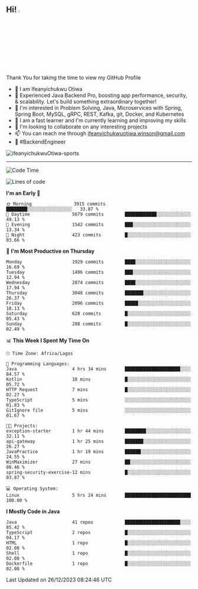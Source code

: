 <!-- BLOG-POST-LIST:START --><!-- BLOG-POST-LIST:END -->

## Hi! <img src="https://media.giphy.com/media/hvRJCLFzcasrR4ia7z/giphy.gif" width="4%"> 

Thank You for taking the time to view my GitHub Profile

- 👋 I am Ifeanyichukwu Otiwa
- 🚀 Experienced Java Backend Pro, boosting app performance, security, & scalability. Let's build something extraordinary together!
- 👀 I'm interested in Problem Solving, Java, Microservices with Spring, Spring Boot, MySQL, gRPC, REST, Kafka, git, Docker, and Kubernetes
- 🌱 I am a fast learner and I'm currently learning and improving my skills
- 💞️ I'm looking to collaborate on any interesting projects
- 📫 You can reach me through ifeanyichukwuotiwa.winson@gmail.com
- 🚀 #BackendEngineer

<p align="left" marginTop="10px"> <img src="https://komarev.com/ghpvc/?username=ifeanyichukwuOtiwa-sports&label=Profile%20views&color=0e75b6&style=for-the-badge" alt="ifeanyichukwuOtiwa-sports" /> </p>

***

<!--START_SECTION:waka-->
![Code Time](http://img.shields.io/badge/Code%20Time-2%2C043%20hrs-blue)

![Lines of code](https://img.shields.io/badge/From%20Hello%20World%20I%27ve%20Written-4.3%20million%20lines%20of%20code-blue)

**I'm an Early 🐤** 

```text
🌞 Morning                3915 commits        ████████░░░░░░░░░░░░░░░░░   33.87 % 
🌆 Daytime                5679 commits        ████████████░░░░░░░░░░░░░   49.13 % 
🌃 Evening                1542 commits        ███░░░░░░░░░░░░░░░░░░░░░░   13.34 % 
🌙 Night                  423 commits         █░░░░░░░░░░░░░░░░░░░░░░░░   03.66 % 
```
📅 **I'm Most Productive on Thursday** 

```text
Monday                   1929 commits        ████░░░░░░░░░░░░░░░░░░░░░   16.69 % 
Tuesday                  1496 commits        ███░░░░░░░░░░░░░░░░░░░░░░   12.94 % 
Wednesday                2074 commits        ████░░░░░░░░░░░░░░░░░░░░░   17.94 % 
Thursday                 3048 commits        ███████░░░░░░░░░░░░░░░░░░   26.37 % 
Friday                   2096 commits        █████░░░░░░░░░░░░░░░░░░░░   18.13 % 
Saturday                 628 commits         █░░░░░░░░░░░░░░░░░░░░░░░░   05.43 % 
Sunday                   288 commits         █░░░░░░░░░░░░░░░░░░░░░░░░   02.49 % 
```


📊 **This Week I Spent My Time On** 

```text
🕑︎ Time Zone: Africa/Lagos

💬 Programming Languages: 
Java                     4 hrs 34 mins       █████████████████████░░░░   84.57 % 
Kotlin                   18 mins             █░░░░░░░░░░░░░░░░░░░░░░░░   05.72 % 
HTTP Request             7 mins              █░░░░░░░░░░░░░░░░░░░░░░░░   02.27 % 
TypeScript               5 mins              ░░░░░░░░░░░░░░░░░░░░░░░░░   01.83 % 
GitIgnore file           5 mins              ░░░░░░░░░░░░░░░░░░░░░░░░░   01.67 % 

🐱‍💻 Projects: 
exception-starter        1 hr 44 mins        ████████░░░░░░░░░░░░░░░░░   32.11 % 
api-gateway              1 hr 25 mins        ███████░░░░░░░░░░░░░░░░░░   26.27 % 
JavaPractice             1 hr 19 mins        ██████░░░░░░░░░░░░░░░░░░░   24.55 % 
WinMaximizer             27 mins             ██░░░░░░░░░░░░░░░░░░░░░░░   08.46 % 
spring-security-exercise-12 mins             █░░░░░░░░░░░░░░░░░░░░░░░░   03.87 % 

💻 Operating System: 
Linux                    5 hrs 24 mins       █████████████████████████   100.00 % 
```

**I Mostly Code in Java** 

```text
Java                     41 repos            █████████████████████░░░░   85.42 % 
TypeScript               2 repos             █░░░░░░░░░░░░░░░░░░░░░░░░   04.17 % 
HTML                     1 repo              █░░░░░░░░░░░░░░░░░░░░░░░░   02.08 % 
Shell                    1 repo              █░░░░░░░░░░░░░░░░░░░░░░░░   02.08 % 
Dockerfile               1 repo              █░░░░░░░░░░░░░░░░░░░░░░░░   02.08 % 
```




 Last Updated on 26/12/2023 08:24:46 UTC
<!--END_SECTION:waka-->

<!--
<p align="center">
![trophy](https://github-profile-trophy.vercel.app/?username=ifeanyichukwuOtiwa-sports&theme=onedark) (https://github.com/ryo-ma/github-profile-trophy)
</p>
-->

<!---
ifeanyi-otiwa/ifeanyi-otiwa is a ✨ special ✨ repository because its `README.md` (this file) appears on your GitHub profile.
You can click the Preview link to take a look at your changes.
--->
